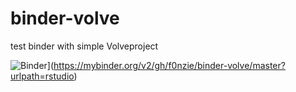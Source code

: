 # binder-volve
test binder with simple Volveproject

![Binder](https://mybinder.org/badge_logo.svg)](https://mybinder.org/v2/gh/f0nzie/binder-volve/master?urlpath=rstudio)
